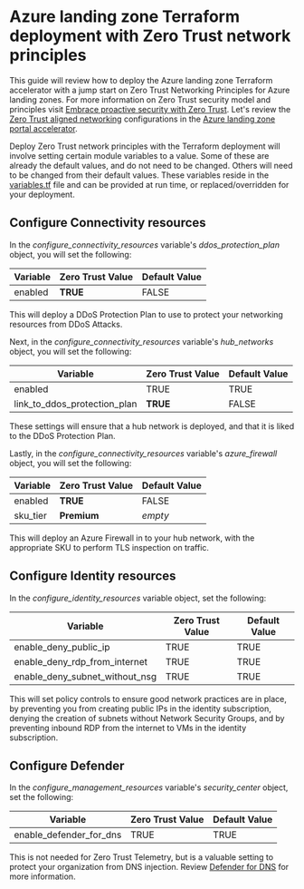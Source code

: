 # Azure landing zone Terraform deployment with Zero Trust network principles

This guide will review how to deploy the Azure landing zone Terraform accelerator with a jump start on Zero Trust Networking Principles for Azure landing zones. For more information on Zero Trust security model and principles visit [Embrace proactive security with Zero Trust](/security/business/zero-trust). Let's review the [Zero Trust aligned networking](/security/zero-trust/deploy/networks) configurations in the [Azure landing zone portal accelerator](/azure/cloud-adoption-framework/ready/landing-zone/#azure-landing-zone-portal-accelerator).

Deploy Zero Trust network principles with the Terraform deployment will involve setting certain module variables to a value.  Some of these are already the default values, and do not need to be changed.  Others will need to be changed from their default values.  These variables reside in the [variables.tf](../../variables.tf) file and can be provided at run time, or replaced/overridden for your deployment.

## Configure Connectivity resources

In the *configure_connectivity_resources* variable's *ddos_protection_plan* object,  you will set the following:

| Variable | Zero Trust Value | Default Value |
|---|---|---|
| enabled | **TRUE** | FALSE |

This will deploy a DDoS Protection Plan to use to protect your networking resources from DDoS Attacks.

Next, in the *configure_connectivity_resources* variable's *hub_networks* object,  you will set the following:

| Variable | Zero Trust Value | Default Value |
|---|---|---|
| enabled | TRUE | TRUE |
| link_to_ddos_protection_plan | **TRUE** | FALSE |

These settings will ensure that a hub network is deployed, and that it is liked to the DDoS Protection Plan.

Lastly, in the *configure_connectivity_resources* variable's *azure_firewall* object,  you will set the following:

| Variable | Zero Trust Value | Default Value |
|---|---|---|
| enabled | **TRUE** | FALSE |
| sku_tier | **Premium** | *empty* |

This will deploy an Azure Firewall in to your hub network, with the appropriate SKU to perform TLS inspection on traffic.

## Configure Identity resources

In the *configure_identity_resources* variable object, set the following:

| Variable | Zero Trust Value | Default Value |
|---|---|---|
| enable_deny_public_ip | TRUE | TRUE |
| enable_deny_rdp_from_internet | TRUE | TRUE |
| enable_deny_subnet_without_nsg | TRUE | TRUE |

This will set policy controls to ensure good network practices are in place, by preventing you from creating public IPs in the identity subscription, denying the creation of subnets without Network Security Groups, and by preventing inbound RDP from the internet to VMs in the identity subscription.

## Configure Defender

In the *configure_management_resources* variable's *security_center* object, set the following:

| Variable | Zero Trust Value | Default Value |
|---|---|---|
| enable_defender_for_dns | TRUE | TRUE |

This is not needed for Zero Trust Telemetry, but is a valuable setting to protect your organization from DNS injection.  Review [Defender for DNS](https://learn.microsoft.com/azure/defender-for-cloud/defender-for-dns-introduction) for more information.

